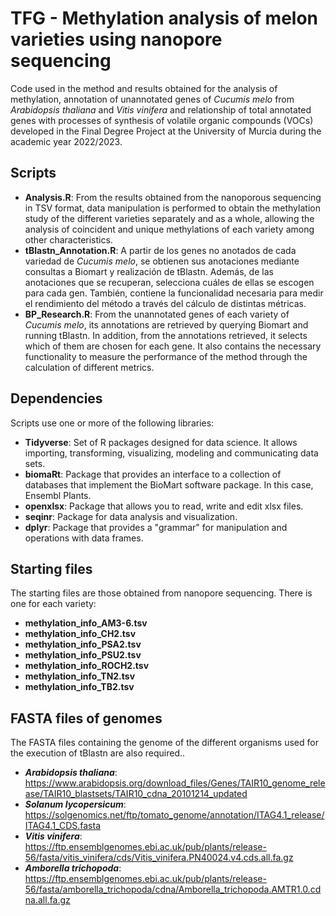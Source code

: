 # TFG - Methylation analysis of melon varieties using nanopore sequencing
Code used in the method and results obtained for the analysis of methylation, annotation of unannotated genes of _Cucumis melo_ from _Arabidopsis thaliana_ and _Vitis vinifera_ and relationship of total annotated genes with processes of synthesis of volatile organic compounds (VOCs) developed in the Final Degree Project at the University of Murcia during the academic year 2022/2023.
## Scripts
-  **Analysis.R**: From the results obtained from the nanoporous sequencing in TSV format, data manipulation is performed to obtain the methylation study of the different varieties separately and as a whole, allowing the analysis of coincident and unique methylations of each variety among other characteristics. 
-  **tBlastn_Annotation.R**: A partir de los genes no anotados de cada variedad de _Cucumis melo_, se obtienen sus anotaciones mediante consultas a Biomart y realización de tBlastn. Además, de las anotaciones que se recuperan, selecciona cuáles de ellas se escogen para cada gen. También, contiene la funcionalidad necesaria para medir el rendimiento del método a través del cálculo de distintas métricas.
-  **BP_Research.R**: From the unannotated genes of each variety of _Cucumis melo_, its annotations are retrieved by querying Biomart and running tBlastn. In addition, from the annotations retrieved, it selects which of them are chosen for each gene. It also contains the necessary functionality to measure the performance of the method through the calculation of different metrics.
## Dependencies
Scripts use one or more of the following libraries:
- **Tidyverse**: Set of R packages designed for data science. It allows importing, transforming, visualizing, modeling and communicating data sets.
- **biomaRt**: Package that provides an interface to a collection of databases that implement the BioMart software package. In this case, Ensembl Plants.
- **openxlsx**: Package that allows you to read, write and edit xlsx files.
- **seqinr**: Package for data analysis and visualization.
- **dplyr**:  Package that provides a "grammar" for manipulation and operations with data frames.
## Starting files
The starting files are those obtained from nanopore sequencing. There is one for each variety:
- **methylation_info_AM3-6.tsv**
- **methylation_info_CH2.tsv**
- **methylation_info_PSA2.tsv**
- **methylation_info_PSU2.tsv**
- **methylation_info_ROCH2.tsv**
- **methylation_info_TN2.tsv**
- **methylation_info_TB2.tsv**
## FASTA files of genomes
The FASTA files containing the genome of the different organisms used for the execution of tBlastn are also required..
- **_Arabidopsis thaliana_**: https://www.arabidopsis.org/download_files/Genes/TAIR10_genome_release/TAIR10_blastsets/TAIR10_cdna_20101214_updated
- _**Solanum lycopersicum**_: https://solgenomics.net/ftp/tomato_genome/annotation/ITAG4.1_release/ITAG4.1_CDS.fasta
- _**Vitis vinifera**_: https://ftp.ensemblgenomes.ebi.ac.uk/pub/plants/release-56/fasta/vitis_vinifera/cds/Vitis_vinifera.PN40024.v4.cds.all.fa.gz
- _**Amborella trichopoda**_: https://ftp.ensemblgenomes.ebi.ac.uk/pub/plants/release-56/fasta/amborella_trichopoda/cdna/Amborella_trichopoda.AMTR1.0.cdna.all.fa.gz

